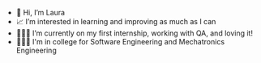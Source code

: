 - 👋 Hi, I’m Laura
- 📈 I’m interested in learning and improving as much as I can
- 👩🏽‍💻 I’m currently on my first internship, working with QA, and loving it!
- 👩🏽‍🎓 I'm in college for Software Engineering and Mechatronics Engineering

<!---
LauraFCastro/LauraFCastro is a ✨ special ✨ repository because its `README.md` (this file) appears on your GitHub profile.
You can click the Preview link to take a look at your changes.
--->
